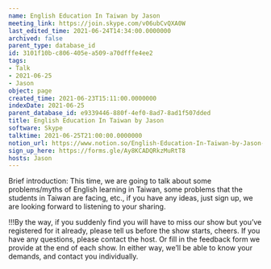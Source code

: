 ```yaml
---
name: English Education In Taiwan by Jason
meeting_link: https://join.skype.com/v06ubCvQXA0W
last_edited_time: 2021-06-24T14:34:00.0000000
archived: false
parent_type: database_id
id: 3101f10b-c806-405e-a509-a70dfffe4ee2
tags:
- Talk
- 2021-06-25
- Jason
object: page
created_time: 2021-06-23T15:11:00.0000000
indexDate: 2021-06-25
parent_database_id: e9339446-880f-4ef0-8ad7-8ad1f507dded
title: English Education In Taiwan by Jason
software: Skype
talktime: 2021-06-25T21:00:00.0000000
notion_url: https://www.notion.so/English-Education-In-Taiwan-by-Jason-3101f10bc806405ea509a70dfffe4ee2
sign_up_here: https://forms.gle/Ay8KCADQRkzMuRtT8
hosts: Jason
---
```




Brief introduction: This time, we are going to talk about some problems/myths of English learning in Taiwan, some problems that the students in Taiwan are facing, etc., if you have any ideas, just sign up, we are looking forward to listening to your sharing.

!!!By the way, if you suddenly find you will have to miss our show but you’ve registered for it already, please tell us before the show starts, cheers.
If you have any questions, please contact the host. Or fill in the feedback form we provide at the end of each show. In either way, we’ll be able to know your demands, and contact you individually.

